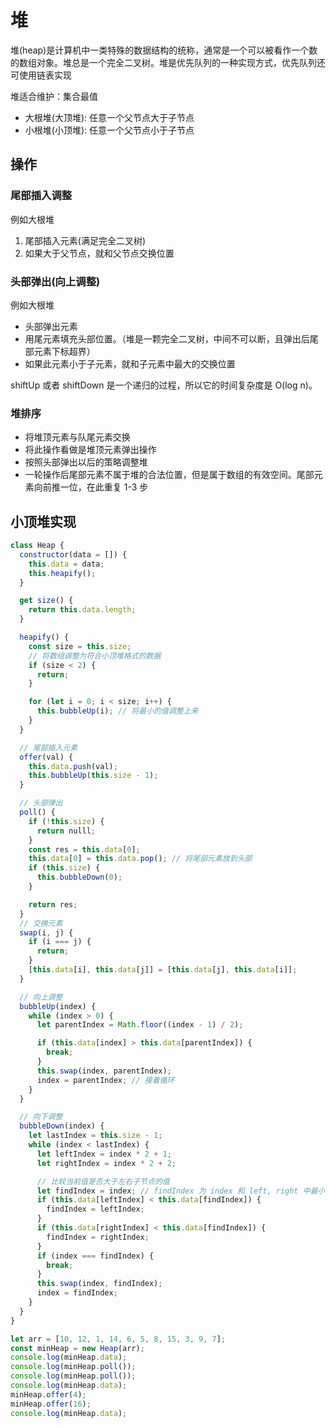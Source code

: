# 堆

堆(heap)是计算机中一类特殊的数据结构的统称，通常是一个可以被看作一个数的数组对象。堆总是一个完全二叉树。堆是优先队列的一种实现方式，优先队列还可使用链表实现

堆适合维护：集合最值

- 大根堆(大顶堆): 任意一个父节点大于子节点
- 小根堆(小顶堆): 任意一个父节点小于子节点

## 操作

### 尾部插入调整

例如大根堆

1. 尾部插入元素(满足完全二叉树)
2. 如果大于父节点，就和父节点交换位置

### 头部弹出(向上调整)

例如大根堆

- 头部弹出元素
- 用尾元素填充头部位置。（堆是一颗完全二叉树，中间不可以断，且弹出后尾部元素下标超界）
- 如果此元素小于子元素，就和子元素中最大的交换位置

shiftUp 或者 shiftDown 是一个递归的过程，所以它的时间复杂度是 O(log n)。

### 堆排序

- 将堆顶元素与队尾元素交换
- 将此操作看做是堆顶元素弹出操作
- 按照头部弹出以后的策略调整堆
- 一轮操作后尾部元素不属于堆的合法位置，但是属于数组的有效空间。尾部元素向前推一位，在此重复 1-3 步

## 小顶堆实现

```js
class Heap {
  constructor(data = []) {
    this.data = data;
    this.heapify();
  }

  get size() {
    return this.data.length;
  }

  heapify() {
    const size = this.size;
    // 将数组调整为符合小顶堆格式的数据
    if (size < 2) {
      return;
    }

    for (let i = 0; i < size; i++) {
      this.bubbleUp(i); // 将最小的值调整上来
    }
  }

  // 尾部插入元素
  offer(val) {
    this.data.push(val);
    this.bubbleUp(this.size - 1);
  }

  // 头部弹出
  poll() {
    if (!this.size) {
      return nulll;
    }
    const res = this.data[0];
    this.data[0] = this.data.pop(); // 将尾部元素放到头部
    if (this.size) {
      this.bubbleDown(0);
    }

    return res;
  }
  // 交换元素
  swap(i, j) {
    if (i === j) {
      return;
    }
    [this.data[i], this.data[j]] = [this.data[j], this.data[i]];
  }

  // 向上调整
  bubbleUp(index) {
    while (index > 0) {
      let parentIndex = Math.floor((index - 1) / 2);

      if (this.data[index] > this.data[parentIndex]) {
        break;
      }
      this.swap(index, parentIndex);
      index = parentIndex; // 接着循环
    }
  }

  // 向下调整
  bubbleDown(index) {
    let lastIndex = this.size - 1;
    while (index < lastIndex) {
      let leftIndex = index * 2 + 1;
      let rightIndex = index * 2 + 2;

      // 比较当前值是否大于左右子节点的值
      let findIndex = index; // findIndex 为 index 和 left, right 中最小的
      if (this.data[leftIndex] < this.data[findIndex]) {
        findIndex = leftIndex;
      }
      if (this.data[rightIndex] < this.data[findIndex]) {
        findIndex = rightIndex;
      }
      if (index === findIndex) {
        break;
      }
      this.swap(index, findIndex);
      index = findIndex;
    }
  }
}

let arr = [10, 12, 1, 14, 6, 5, 8, 15, 3, 9, 7];
const minHeap = new Heap(arr);
console.log(minHeap.data);
console.log(minHeap.poll());
console.log(minHeap.poll());
console.log(minHeap.data);
minHeap.offer(4);
minHeap.offer(16);
console.log(minHeap.data);
```
